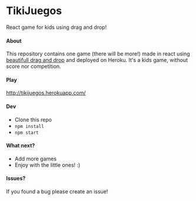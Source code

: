 # TikiJuegos

React game for kids using drag and drop!


#### About
This repository contains one game (there will be more!) made in react using [beautifull drag and drop](https://github.com/atlassian/react-beautiful-dnd) and deployed on Heroku.
It's a kids game, without score nor competition.

#### Play
http://tikijuegos.herokuapp.com/

#### Dev
- Clone this repo
- `npm install`
- `npm start`

#### What next?
- Add more games
- Enjoy with the little ones! :)

#### Issues?
If you found a bug please create an issue!
